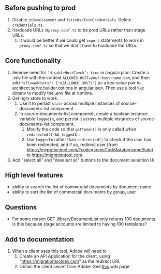 ## Before pushing to prod

1. Disable `inDevelopment` and `forceUseTestCredentials`. Delete `credentials.ts`.
2. Hardcode URLs in`proxy.conf.ts` to be prod URLs rather than stage URLs.
   1. It would be better if we could get `import` statements to work in `proxy.conf.ts` so that we don't have to hardcode the URLs.

## Core functionality

1. Remove need for `"disableHostCheck": true` in angular.json. Create a .env file with the content `ALLOWED_HOST=your-host-name.com`, and then add `"allowedHosts": ["${ALLOWED_HOST}"]` as a key-value pair to architect.serve.builder.options in angular.json. Then use a tool like dotenv to modify the .env file at runtime.
2. Get ngrx store to work.
   1. Use it to persist `state` across multiple instances of source-documents-list.component
   2. In source-documents-list.component, create a boolean instance variable `loggedIn`, and persist it across multiple instances of source-documents-list.component.
      1. Modify the code so that `getToken()` is only called when `redirected() && loggedIn`.
      2. Use `loggedIn` rather than `redirected()` to check if the user has been redirected, and if so, redirect user (from https://migrationtool.com/?code=someCode&state=someState) to https://migrationtool.com.
3. Add "select all" and "deselect all" buttons to the document selection UI.

## High level features

- ability to search the list of commercial documents by document name
- ability to sort the list of commercial documents by group, user 

## Questions

- For some reason GET /libraryDocumentList only returns 100 documents. Is this because stage accounts are limited to having 100 templates?

## Add to documentation

1. When a client uses this tool, Adobe will need to
   1. Create an API Application for the client, using "https://migrationtooldev.com" as the redirect URI.
   2. Obtain the client secret from Adobe. See [this](https://wiki.corp.adobe.com/display/ES/Process+for+Delivering+Application+Secret+to+Customers+in+Gov+Cloud) wiki page.
